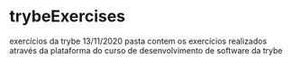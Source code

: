 # trybeExercises
exercícios da trybe
13/11/2020 pasta contem os exercícios realizados através da plataforma do curso de desenvolvimento de software da trybe
